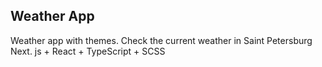 ## Weather App

Weather app with themes. Check the current weather in Saint Petersburg <br />
Next. js + React + TypeScript + SCSS
